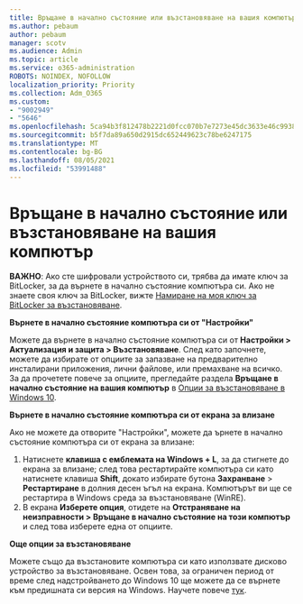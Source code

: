 ```yaml
---
title: Връщане в начално състояние или възстановяване на вашия компютър
ms.author: pebaum
author: pebaum
manager: scotv
ms.audience: Admin
ms.topic: article
ms.service: o365-administration
ROBOTS: NOINDEX, NOFOLLOW
localization_priority: Priority
ms.collection: Adm_O365
ms.custom:
- "9002949"
- "5646"
ms.openlocfilehash: 5ca94b3f812478b2221d0fcc070b7e7273e45dc3633e46c99384a270a624015e
ms.sourcegitcommit: b5f7da89a650d2915dc652449623c78be6247175
ms.translationtype: MT
ms.contentlocale: bg-BG
ms.lasthandoff: 08/05/2021
ms.locfileid: "53991488"
---
```

# <a name="reset-or-recover-your-pc"></a>Връщане в начално състояние или възстановяване на вашия компютър

**ВАЖНО**: Ако сте шифровали устройството си, трябва да имате ключ за BitLocker, за да върнете в начално състояние компютъра си. Ако не знаете своя ключ за BitLocker, вижте [Намиране на моя ключ за BitLocker за възстановяване](https://support.microsoft.com/help/4026181/windows-10-find-my-bitlocker-recovery-key).

**Върнете в начално състояние компютъра си от "Настройки"**

Можете да върнете в начално състояние компютъра си от **Настройки > Актуализация и защита > Възстановяване**. След като започнете, можете да избирате от опциите за запазване на предварително инсталирани приложения, лични файлове, или премахване на всичко. За да прочетете повече за опциите, прегледайте раздела **Връщане в начално състояние на вашия компютър** в [Опции за възстановяване в Windows 10](https://support.microsoft.com/help/12415/windows-10-recovery-options).

**Върнете в начално състояние компютъра си от екрана за влизане**

Ако не можете да отворите "Настройки", можете да ърнете в начално състояние компютъра си от екрана за влизане:

1. Натиснете **клавиша с емблемата на Windows + L**, за да стигнете до екрана за влизане; след това рестартирайте компютъра си като натиснете клавиша **Shift**, докато избирате бутона **Захранване** > **Рестартиране** в долния десен ъгъл на екрана. Компютърът ви ще се рестартира в Windows среда за възстановяване (WinRE).
2. В екрана **Изберете опция**, отидете на **Отстраняване на неизправности > Връщане в начално състояние на този компютър** и след това изберете една от опциите.

**Още опции за възстановяване**

Можете също да възстановите компютъра си като използвате дисково устройство за възстановяване. Освен това, за ограничен период от време след надстройването до Windows 10 ще можете да се върнете към предишната си версия на Windows. Научете повече [тук](https://support.microsoft.com/help/12415/windows-10-recovery-options).

